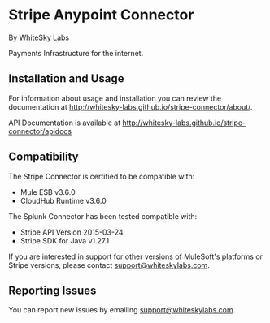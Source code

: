 
Stripe Anypoint Connector
=========================

By [WhiteSky Labs](http://www.whiteskylabs.com)

Payments Infrastructure for the internet.

Installation and Usage
----------------------

For information about usage and installation you can review the documentation at http://whitesky-labs.github.io/stripe-connector/about/.

API Documentation is available at http://whitesky-labs.github.io/stripe-connector/apidocs

Compatibility
----------------------

The Stripe Connector is certified to be compatible with:
* Mule ESB v3.6.0
* CloudHub Runtime v3.6.0

The Splunk Connector has been tested compatible with:
* Stripe API Version 2015-03-24
* Stripe SDK for Java v1.27.1

If you are interested in support for other versions of MuleSoft's platforms or Stripe versions, please contact [support@whiteskylabs.com](mailto:support@whiteskylabs.com).

Reporting Issues
----------------

You can report new issues by emailing [support@whiteskylabs.com](mailto:support@whiteskylabs.com).

